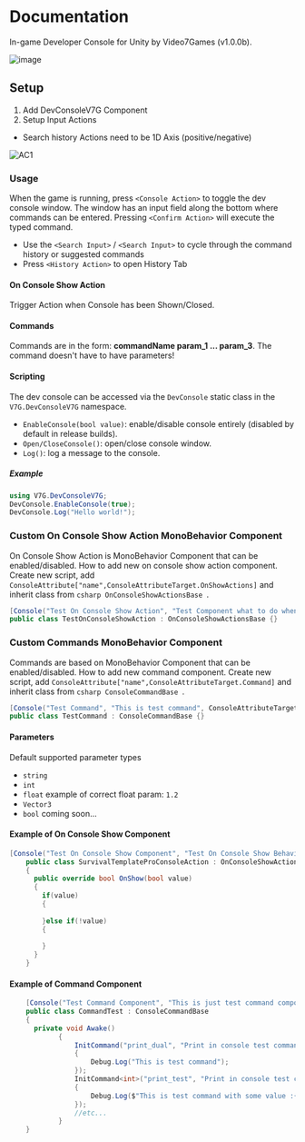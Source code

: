 # Documentation
In-game Developer Console for Unity by Video7Games (v1.0.0b).</br>

![image](https://user-images.githubusercontent.com/33598734/196002765-fa8739e2-dcbe-4bf0-acce-6ae3f11a0a99.png)

## Setup
1. Add DevConsoleV7G Component
2. Setup Input Actions
* Search history Actions need to be 1D Axis (positive/negative)

![AC1](https://user-images.githubusercontent.com/33598734/196002917-6e889b2f-cc29-4223-b794-dbe7322c2886.png)

### Usage
When the game is running, press ``<Console Action>`` to toggle the dev console window. The window has an input field along the bottom where commands can be entered. Pressing ``<Confirm Action>`` will execute the typed command.
- Use the ``<Search Input>`` / ``<Search Input>`` to cycle through the command history or suggested commands
- Press ``<History Action>`` to open History Tab

#### On Console Show Action
Trigger Action when Console has been Shown/Closed.

#### Commands
Commands are in the form: <b>commandName param_1 ... param_3</b>. The command doesn't have to have parameters!


#### Scripting
The dev console can be accessed via the ``DevConsole`` static class in the ``V7G.DevConsoleV7G`` namespace.
- ``EnableConsole(bool value)``: enable/disable console entirely (disabled by default in release builds).
- ``Open/CloseConsole()``: open/close console window.
- ``Log()``: log a message to the console.

##### Example
```cs
using V7G.DevConsoleV7G;
DevConsole.EnableConsole(true);
DevConsole.Log("Hello world!");
```

### Custom On Console Show Action MonoBehavior Component
On Console Show Action is MonoBehavior Component that can be enabled/disabled.
How to add new on console show action component.
Create new script, add ``` ConsoleAttribute["name",ConsoleAttributeTarget.OnShowActions] ``` and inherit class from ```csharp OnConsoleShowActionsBase ```.

```csharp
[Console("Test On Console Show Action", "Test Component what to do when console is shown", ConsoleAttributeTarget.OnShowActions)]
public class TestOnConsoleShowAction : OnConsoleShowActionsBase {}
```

### Custom Commands MonoBehavior Component
Commands are based on MonoBehavior Component that can be enabled/disabled.
How to add new command component.
Create new script, add ``` ConsoleAttribute["name",ConsoleAttributeTarget.Command] ``` and inherit class from ```csharp ConsoleCommandBase ```.

```csharp
[Console("Test Command", "This is test command", ConsoleAttributeTarget.Command)]
public class TestCommand : ConsoleCommandBase {}
```

#### Parameters
Default supported parameter types 
* ```string```
* ```int```
* ```float``` example of correct float param: ```1.2```
* ```Vector3```
* ```bool``` coming soon...


#### Example of On Console Show Component
```cs
[Console("Test On Console Show Component", "Test On Console Show Behaviour", ConsoleAttributeTarget.OnShowActions)]
    public class SurvivalTemplateProConsoleAction : OnConsoleShowActionsBase
    {
      public override bool OnShow(bool value)
      {
        if(value)
        {
          
        }else if(!value)
        {
          
        }
      }
    }
```

#### Example of Command Component
```cs
    [Console("Test Command Component", "This is just test command component", ConsoleAttributeTarget.Command)]
    public class CommandTest : ConsoleCommandBase
    {
      private void Awake()
            {
                InitCommand("print_dual", "Print in console test command x2.", "print_test", () =>
                {
                    Debug.Log("This is test command");
                });
                InitCommand<int>("print_test", "Print in console test command with value.", "print_test <value>", (x) =>
                {
                    Debug.Log($"This is test command with some value :{x}");
                });
                //etc...
            }
    }
```
